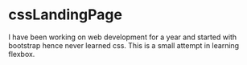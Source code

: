 # cssLandingPage

I have been working on web development for a year and started with bootstrap hence never learned css. This is a small attempt in learning flexbox.
